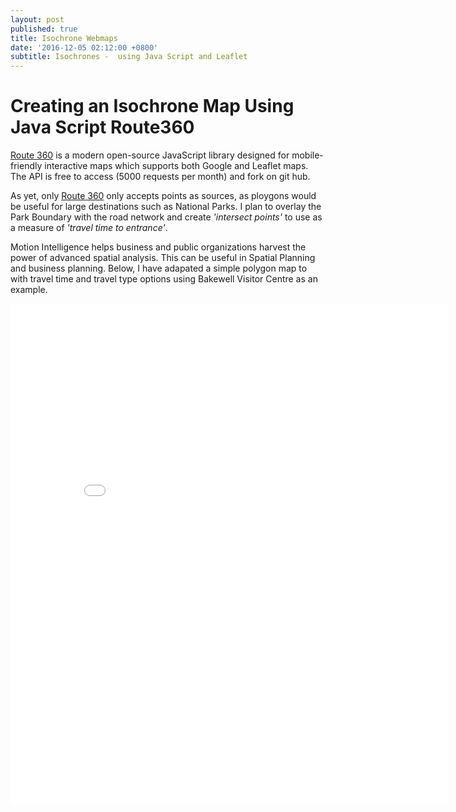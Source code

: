 ```yaml
---
layout: post
published: true
title: Isochrone Webmaps
date: '2016-12-05 02:12:00 +0800'
subtitle: Isochrones -  using Java Script and Leaflet
---
```

**Creating an Isochrone Map Using Java Script Route360**
========================

[Route 360](https://www.route360.net/index.html) is a modern open-source JavaScript library designed for mobile-friendly interactive maps which supports both Google and Leaflet maps. The API is free to access (5000 requests per month) and fork on git hub. 

As yet, only [Route 360](https://www.route360.net/index.html) only accepts points as sources, as ploygons would be useful for large destinations such as National Parks. I plan to overlay the Park Boundary with the road network and create *'intersect points'* to use as a measure of *'travel time to entrance'*.  

Motion Intelligence helps business and public organizations harvest the power of advanced spatial analysis. This can be useful in Spatial Planning and business planning. Below, I have adapated a simple polygon map to with travel time and travel type options using Bakewell Visitor Centre as an example.

<p> 
<iframe frameborder="0" width="700" height="800" 
        sandbox="allow-same-origin allow-scripts"
        scrolling="no" seamless="seamless"
        src="/files/2017-01-11-ISO_MAP.html">
</iframe>
</p>


